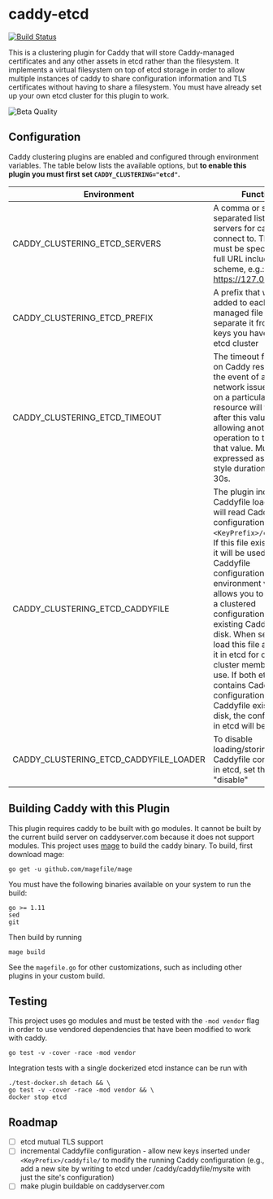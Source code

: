 # caddy-etcd

[![Build Status](https://travis-ci.com/BTBurke/caddy-etcd.svg?branch=master)](https://travis-ci.com/BTBurke/caddy-etcd)

This is a clustering plugin for Caddy that will store Caddy-managed certificates and any other assets in etcd rather than the filesystem.  It implements a virtual filesystem on top of etcd storage in order to allow multiple instances of caddy to share configuration information and TLS certificates without having to share a filesystem.  You must have already set up your own etcd cluster for this plugin to work.

![Beta Quality](https://user-images.githubusercontent.com/414599/53683937-62878b80-3cdd-11e9-9b78-daa5ddb02bcd.png)

## Configuration

Caddy clustering plugins are enabled and configured through environment variables.  The table below lists the available options, but **to enable this plugin
you must first set `CADDY_CLUSTERING="etcd"`.**


| Environment | Function | Default |
| --- | --- | ---|
| CADDY_CLUSTERING_ETCD_SERVERS | A comma or semicolon separated list of etcd servers for caddy to connect to. The servers must be specified as a full URL including scheme, e.g.: https://127.0.0.1:2379. | http://127.0.0.1:2379 |
| CADDY_CLUSTERING_ETCD_PREFIX | A prefix that will be added to each Caddy-managed file to separate it from other keys you have in your etcd cluster | /caddy |
| CADDY_CLUSTERING_ETCD_TIMEOUT | The timeout for locks on Caddy resources.  In the event of a failure or network issue, the lock on a particular resource will timeout after this value, allowing another operation to try to write that value.  Must be expressed as a Go-style duration, like 5m, 30s. | 5m |
| CADDY_CLUSTERING_ETCD_CADDYFILE | The plugin includes a Caddyfile loader that will read Caddyfile configuration from `<KeyPrefix>/caddyfile`.  If this file exists in etcd, it will be used as the Caddyfile configuration.  This environment variable allows you to bootstrap a clustered configuration from an existing Caddyfile on disk.  When set, it will load this file and store it in etcd for other cluster members to use.  If both etcd contains Caddyfile configuration and a Caddyfile exists on disk, the configuration in etcd will be used. | |
| CADDY_CLUSTERING_ETCD_CADDYFILE_LOADER | To disable loading/storing Caddyfile configuration in etcd, set this to "disable" | enable |

## Building Caddy with this Plugin

This plugin requires caddy to be built with go modules.  It cannot be built by the current build server on caddyserver.com because it does not support modules.  This project uses [mage](https://github.com/magefile/mage) to build the caddy binary.  To build, first download mage:

```
go get -u github.com/magefile/mage
```

You must have the following binaries available on your system to run the build:

```
go >= 1.11
sed
git
```

Then build by running

```
mage build
```

See the `magefile.go` for other customizations, such as including other plugins in your custom build.

## Testing

This project uses go modules and must be tested with the `-mod vendor` flag in order to use vendored dependencies that have been modified to work with caddy.

```
go test -v -cover -race -mod vendor
```

Integration tests with a single dockerized etcd instance can be run with

```
./test-docker.sh detach && \
go test -v -cover -race -mod vendor && \
docker stop etcd
```

## Roadmap

- [ ] etcd mutual TLS support
- [ ] incremental Caddyfile configuration - allow new keys inserted under `<KeyPrefix>/caddyfile/` to modify the running Caddy configuration (e.g., add a new site by writing to etcd under /caddy/caddyfile/mysite with just the site's configuration)
- [ ] make plugin buildable on caddyserver.com
